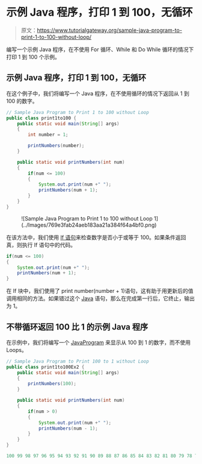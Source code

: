 # 示例 Java 程序，打印 1 到 100，无循环

> 原文：<https://www.tutorialgateway.org/sample-java-program-to-print-1-to-100-without-loop/>

编写一个示例 Java 程序，在不使用 For 循环、While 和 Do While 循环的情况下打印 1 到 100 个示例。

## 示例 Java 程序，打印 1 到 100，无循环

在这个例子中，我们将编写一个 Java 程序，在不使用循环的情况下返回从 1 到 100 的数字。

```java
// Sample Java Program to Print 1 to 100 without Loop 
public class print1to100 {
	public static void main(String[] args) 
	{
		int number = 1;

		printNumbers(number);	
	}

	public static void printNumbers(int num)
	{
		if(num <= 100)
		{
			System.out.print(num +" "); 
			printNumbers(num + 1);
		}	
	}
}
```

<figure class="wp-block-image">![Sample Java Program to Print 1 to 100 without Loop 1](../Images/769e3fab24aeb183aa21a384f64a4bf0.png)</figure>

在该方法中，我们使用 [If 语句](https://www.tutorialgateway.org/java-if-statement/)来检查数字是否小于或等于 100。如果条件返回真，则执行 If 语句中的代码。

```java
if(num <= 100)
{
	System.out.print(num +" "); 
	printNumbers(num + 1);
}
```

在 If 块中，我们使用了 print number(number + 1)语句，这有助于用更新后的值调用相同的方法。如果错过这个 [Java](https://www.tutorialgateway.org/java-tutorial/) 语句，那么在完成第一行后，它终止，输出为 1。

## 不带循环返回 100 比 1 的示例 Java 程序

在示例中，我们将编写一个 [JavaProgram](https://www.tutorialgateway.org/learn-java-programs/) 来显示从 100 到 1 的数字，而不使用 Loops。

```java
// Sample Java Program to Print 100 to 1 without Loop 
public class print1to100Ex2 {
	public static void main(String[] args) 
	{	
		printNumbers(100);	
	}

	public static void printNumbers(int num)
	{
		if(num > 0)
		{
			System.out.print(num +" "); 
			printNumbers(num - 1);
		}	
	}
}
```

```java
100 99 98 97 96 95 94 93 92 91 90 89 88 87 86 85 84 83 82 81 80 79 78 77 76 75 74 73 72 71 70 69 68 67 66 65 64 63 62 61 60 59 58 57 56 55 54 53 52 51 50 49 48 47 46 45 44 43 42 41 40 39 38 37 36 35 34 33 32 31 30 29 28 27 26 25 24 23 22 21 20 19 18 17 16 15 14 13 12 11 10 9 8 7 6 5 4 3 2 1 
```